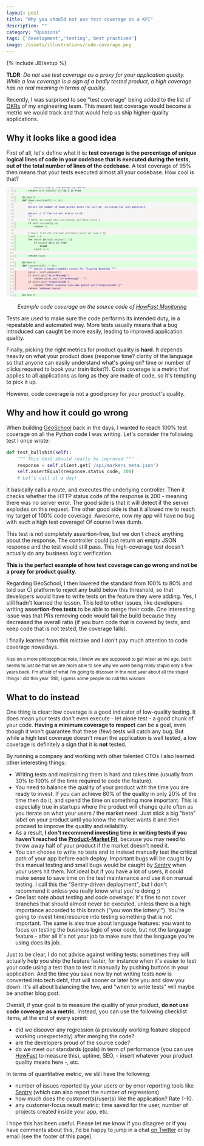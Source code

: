 ```yaml
---
layout: post
title: "Why you should not use test coverage as a KPI"
description: ""
category: "Opinions"
tags: ['development','testing','best practices']
image: /assets/illustrations/code-coverage.png
---
```

{% include JB/setup %}

**TLDR**: *Do not use test coverage as a proxy for your application quality. While a low coverage is a sign of a badly tested product, a high coverage has no real meaning in terms of quality.*

Recently, I was surprised to see "test coverage" being added to the list of [OKRs](https://en.wikipedia.org/wiki/OKR) of my engineering team. This meant test coverage would become a metric we would track and that would help us ship higher-quality applications.

## Why it looks like a good idea

First of all, let's define what it is: **test coverage is the percentage of unique logical lines of code in your codebase that is executed during the tests, out of the total number of lines of the codebase**.
A test coverage of 95% then means that your tests executed almost all your codebase. How cool is that?

![Example code coverage report for HowFast Monitoring](/assets/illustrations/code-coverage.png)
<div style="text-align: center; font-style: italic;">Example code coverage on the source code of <a href="https://www.howfast.tech/">HowFast Monitoring</a></div>

Tests are used to make sure the code performs its intended duty, in a repeatable and automated way. More tests usually means that a bug introduced can caught be more easily, leading to improved application quality.

Finally, picking the right metrics for product quality is **hard**. It depends heavily on what your product does (response time? clarity of the language so that  anyone can easily understand what's going on? time or number of clicks required to book your train ticket?). Code coverage is a metric that applies to all applications as long as they are made of code, so it's tempting to pick it up.

However, code coverage is not a good proxy for your product's quality.

## Why and how it could go wrong

When building [GéoSchool](https://www.linkedin.com/company/géoschool/) back in the days, I wanted to reach 100% test coverage on all the Python code I was writing. Let's consider the following test I once wrote:

```python
def test_bullshit(self):
    """ This test should really be improved """
    response = self.client.get('/api/markers_meta.json')
    self.assertEqual(response.status_code, 200)
    # Let's call it a day!
```

It basically calls a route, and executes the underlying controller. Then it checks whether the HTTP status code of the response is 200 - meaning there was no server error. The good side is that it will detect if the server explodes on this request. The other good side is that it allowed me to reach my target of 100% code coverage. Awesome, now my app will have no bug with such a high test coverage! Of course I was dumb.

This test is not completely assertion-free, but we don't check anything about the response. The controller could just return an empty JSON response and the test would still pass. This high-coverage test doesn't actually do any business logic verification.

**This is the perfect example of how test coverage can go wrong and not be a proxy for product quality**.

Regarding GéoSchool, I then lowered the standard from 100% to 80% and told our CI platform to reject any build below this threshold, so that developers would have to write tests on the feature they were adding.
Yes, I still hadn't learned the lesson.
This led to other issues, like developers writing **assertion-free tests** to be able to merge their code. One interesting issue  was that PRs removing code would fail the build because they decreased the overall ratio (if you burn code that is covered by tests, and keep code that is not tested, the coverage falls).

I finally learned from this mistake and I don't pay much attention to code coverage nowadays.

<small>Also on a more philosophical note, I know we are supposed to get wiser as we age, but it seems to just be that we are more able to see why we were being really stupid only a few years back. I'm afraid of what I'm going to discover in the next year about all the stupid things I did this year. Still, I guess some people do call this wisdom.</small>

## What to do instead

One thing is clear: low coverage is a good indicator of low-quality testing. It does mean your tests don't even execute - let alone test - a good chunk of your code. **Having a minimum coverage to respect** can be a goal, even though it won't guarantee that these (few) tests will catch any bug. But while a high test coverage doesn't mean the application is well tested, a low coverage is definitely a sign that it is **not** tested.

By running a company and working with other talented CTOs I also learned other interesting things:

* Writing tests and maintaining them is hard and takes time (usually from 30% to 100% of the time required to code the feature).
* You need to balance the quality of your product with the time you are ready to invest. If you can achieve 80% of the quality in only 20% of the time then do it, and spend the time on something more important. This is especially true in startups where the product will change quite often as you iterate on what your users / the market need. Just stick a big "beta" label on your product until you know the market wants it and then proceed to improve the quality and reliability.
* As a result, **I don't recommend investing time in writing tests if you haven't reached the [Product-Market Fit](https://en.wikipedia.org/wiki/Product/market_fit)**, because you may need to throw away half of your product if the market doesn't need it.
* You can choose to write no tests and to instead manually test the critical path of your app before each deploy. Important bugs will be caught by this manual testing and small bugs would be caught by [Sentry](https://medium.com/@msuixo/configure-sentry-for-vue-js-project-6aa07efe2c80) when your users hit them. Not ideal but if you have a lot of users, it could make sense to save time on the test maintenance and use it on manual testing. I call this the "Sentry-driven deployment", but I don't recommend it unless you really know what you're doing ;)
* One last note about testing and code coverage: it's fine to not cover branches that should almost never be executed, unless there is a high importance accorded to this branch ("you won the lottery!"). You're going to invest time/resource into testing something that is not important. The same is also true about language features: you want to focus on testing the business logic of your code, but not the language feature - after all it's not your job to make sure that the language you're using does its job.

Just to be clear, I do not advise against writing tests: sometimes they will actually help you ship the feature faster, for instance when it's easier to test your code using a test than to test it manually by pushing buttons in your application. And the time you save now by not writing tests now is converted into tech debt, that will sooner or later bite you and slow you down. It's all about balancing the two, and "when to write tests" will maybe be another blog post.

Overall, if your goal is to measure the quality of your product, **do not use code coverage as a metric**. Instead, you can use the following checklist items, at the end of every sprint:

* did we discover any regression (a previously working feature stopped working unexpectedly) after merging the code?
* are the developers proud of the source code?
* do we meet our standards (goals) in term of performance (you can use [HowFast](https://www.howfast.tech/) to measure this), uptime, SEO, - insert whatever your product quality means here -, etc.

In terms of quantitative metric, we still have the following:

* number of issues reported by your users or by error reporting tools like [Sentry](https://sentry.io/) (which can also report the number of regressions)
* how much does the customer(s)/user(s) like the application? Rate 1-10.
* any customer-focus result metric: time saved for the user, number of projects created inside your app, etc.

I hope this has been useful. Please let me know if you disagree or if you have comments about this, I'd be happy to jump in a chat [on Twitter](https://twitter.com/msuixo/) or by email (see the footer of this page).
